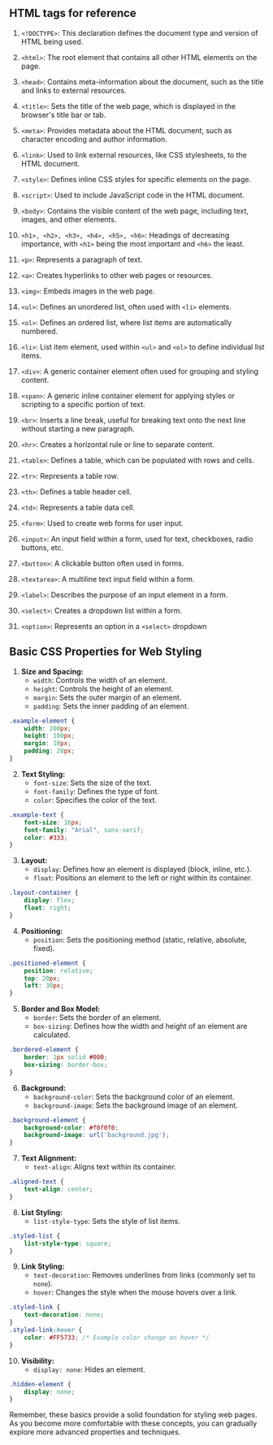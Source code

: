 ## HTML tags for reference

1. `<!DOCTYPE>`: This declaration defines the document type and version of HTML being used.

2. `<html>`: The root element that contains all other HTML elements on the page.

3. `<head>`: Contains meta-information about the document, such as the title and links to external resources.

4. `<title>`: Sets the title of the web page, which is displayed in the browser's title bar or tab.

5. `<meta>`: Provides metadata about the HTML document, such as character encoding and author information.

6. `<link>`: Used to link external resources, like CSS stylesheets, to the HTML document.

7. `<style>`: Defines inline CSS styles for specific elements on the page.

8. `<script>`: Used to include JavaScript code in the HTML document.

9. `<body>`: Contains the visible content of the web page, including text, images, and other elements.

10. `<h1>, <h2>, <h3>, <h4>, <h5>, <h6>`: Headings of decreasing importance, with `<h1>` being the most important and `<h6>` the least.

11. `<p>`: Represents a paragraph of text.

12. `<a>`: Creates hyperlinks to other web pages or resources.

13. `<img>`: Embeds images in the web page.

14. `<ul>`: Defines an unordered list, often used with `<li>` elements.

15. `<ol>`: Defines an ordered list, where list items are automatically numbered.

16. `<li>`: List item element, used within `<ul>` and `<ol>` to define individual list items.

17. `<div>`: A generic container element often used for grouping and styling content.

18. `<span>`: A generic inline container element for applying styles or scripting to a specific portion of text.

19. `<br>`: Inserts a line break, useful for breaking text onto the next line without starting a new paragraph.

20. `<hr>`: Creates a horizontal rule or line to separate content.

21. `<table>`: Defines a table, which can be populated with rows and cells.

22. `<tr>`: Represents a table row.

23. `<th>`: Defines a table header cell.

24. `<td>`: Represents a table data cell.

25. `<form>`: Used to create web forms for user input.

26. `<input>`: An input field within a form, used for text, checkboxes, radio buttons, etc.

27. `<button>`: A clickable button often used in forms.

28. `<textarea>`: A multiline text input field within a form.

29. `<label>`: Describes the purpose of an input element in a form.

30. `<select>`: Creates a dropdown list within a form.

31. `<option>`: Represents an option in a `<select>` dropdown

## Basic CSS Properties for Web Styling

1. **Size and Spacing:**
   - `width`: Controls the width of an element.
   - `height`: Controls the height of an element.
   - `margin`: Sets the outer margin of an element.
   - `padding`: Sets the inner padding of an element.

```css
.example-element {
    width: 200px;
    height: 100px;       
    margin: 10px;
    padding: 20px;
} 
```

2. **Text Styling:**
   - `font-size`: Sets the size of the text.
   - `font-family`: Defines the type of font.
   - `color`: Specifies the color of the text.

```css
.example-text {
    font-size: 16px;
    font-family: "Arial", sans-serif;
    color: #333;
}
```

3. **Layout:**
   - `display`: Defines how an element is displayed (block, inline, etc.).
   - `float`: Positions an element to the left or right within its container.
```css
.layout-container {
    display: flex;
    float: right;
}

```

4. **Positioning:**
   - `position`: Sets the positioning method (static, relative, absolute, fixed).
```css
.positioned-element {
    position: relative;
    top: 20px;
    left: 30px;
}
```

5. **Border and Box Model:**
   - `border`: Sets the border of an element.
   - `box-sizing`: Defines how the width and height of an element are calculated.
```css
.bordered-element {
    border: 1px solid #000;
    box-sizing: border-box;
}
```

6. **Background:**
   - `background-color`: Sets the background color of an element.
   - `background-image`: Sets the background image of an element.
```css
.background-element {
    background-color: #f0f0f0;
    background-image: url('background.jpg');
}
```

7. **Text Alignment:**
   - `text-align`: Aligns text within its container.
```css
.aligned-text {
    text-align: center;
}
```

8. **List Styling:**
   - `list-style-type`: Sets the style of list items.
```css
.styled-list {
    list-style-type: square;
}
```

9. **Link Styling:**
   - `text-decoration`: Removes underlines from links (commonly set to `none`).
   - `hover`: Changes the style when the mouse hovers over a link.
```css
.styled-link {
    text-decoration: none;
}
.styled-link:hover {
    color: #FF5733; /* Example color change on hover */
}
```

10. **Visibility:**
    - `display: none`: Hides an element.
```css
.hidden-element {
    display: none;
}
```

Remember, these basics provide a solid foundation for styling web pages. As you become more comfortable with these concepts, you can gradually explore more advanced properties and techniques.
